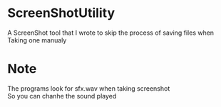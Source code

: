# ScreenShotUtility
A ScreenShot tool that I wrote to skip the process of saving files when Taking one manualy <br>
<h1>Note</h1>
The programs look for sfx.wav when taking screenshot <br>
So you can chanhe the sound played
